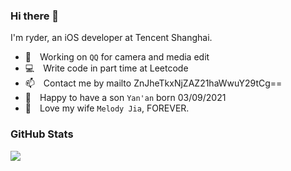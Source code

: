 ### Hi there 🤟

I'm ryder, an iOS developer at Tencent Shanghai.

- 🔭&emsp;Working on `QQ` for camera and media edit
- 💻&emsp;Write code in part time at Leetcode
- 📫&emsp;Contact me by mailto ZnJheTkxNjZAZ21haWwuY29tCg==
- 🎉&emsp;Happy to have a son `Yan'an` born 03/09/2021
- 🌹&emsp;Love my wife `Melody Jia`, FOREVER.

### GitHub Stats

<img src="https://github-readme-stats.vercel.app/api?username=ryderfang&hide_title=true&show_icons=true&icon_color=007aff&text_color=333&bg_color=fff" />
